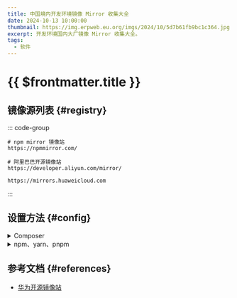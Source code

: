 ```yaml
---
title: 中国境内开发环境镜像 Mirror 收集大全
date: 2024-10-13 10:00:00
thumbnail: https://img.erpweb.eu.org/imgs/2024/10/5d7b61fb9bc1c364.jpg
excerpt: 开发环境国内大厂镜像 Mirror 收集大全。
tags: 
  - 软件
---
```


# {{ $frontmatter.title }}

## 镜像源列表 {#registry}

::: code-group

```shell [阿里源]
# npm mirror 镜像站
https://npmmirror.com/

# 阿里巴巴开源镜像站
https://developer.aliyun.com/mirror/
```

```shell [华为源]
https://mirrors.huaweicloud.com
```

:::


## 设置方法 {#config}

<details>
<summary>Composer</summary>

全局设置

```shell
composer config -g repo.packagist composer https://mirrors.huaweicloud.com/repository/php/
```

项目配置

```shell
# 项目的根目录
composer config repo.packagist composer https://mirrors.huaweicloud.com/repository/php/

# 或者在 composer.json 中添加如下内容
"repositories": {
    "packagist": {
        "type": "composer",
        "url": "https://mirrors.huaweicloud.com/repository/php/"
    }
}
```
</details>


<details>
<summary>npm、yarn、pnpm</summary>

全局设置

```shell
npm install -g cnpm --registry=https://registry.npmmirror.com

pnpm install -g cnpm --registry=https://registry.npmmirror.com

yarn config set registry https://registry.yarnpkg.com --global
```

</details>


## 参考文档 {#references}

- [华为开源镜像站](https://mirrors.huaweicloud.com/home)
